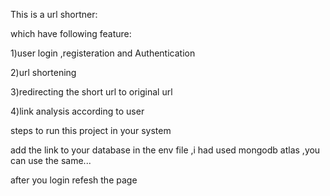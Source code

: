 This is a url shortner:

which have following feature:

1)user login ,registeration and Authentication

2)url shortening

3)redirecting the short url to original url

4)link analysis according to user


steps to run this project in your system

add the link to your database in the env file ,i had used mongodb atlas ,you can use the same...



after you login refesh the page
